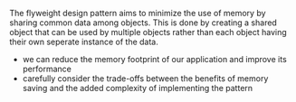 The flyweight design pattern aims to minimize the use of memory by sharing common data among objects.
This is done by creating a shared object that can be used by multiple objects rather than each object having their own seperate instance of the data.

- we can reduce the memory footprint of our application and improve its performance
- carefully consider the trade-offs between the benefits of memory saving and the added complexity of implementing the pattern

